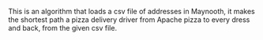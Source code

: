 This is an algorithm that loads a csv file of addresses in Maynooth, 
it makes the shortest path a pizza delivery driver from Apache pizza to every dress and back,
from the given csv file. 
